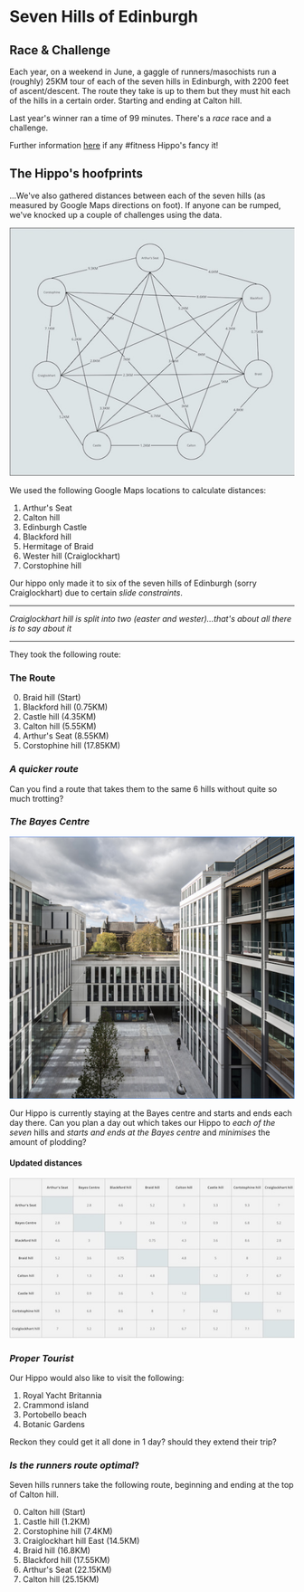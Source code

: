 # Seven Hills of Edinburgh

## Race & Challenge

Each year, on a weekend in June, a gaggle of runners/masochists run a (roughly) 25KM tour of each of the seven hills in Edinburgh, with 2200 feet of ascent/descent.
The route they take is up to them but they must hit each of the hills in a certain order. Starting and ending at Calton hill. 

Last year's winner ran a time of 99 minutes. There's a _race_ race and a challenge.

Further information [here](https://www.seven-hills.org.uk/) if any #fitness Hippo's fancy it!

## The Hippo's hoofprints

...We've also gathered distances between each of the seven hills (as measured by Google Maps directions on foot).
If anyone can be rumped, we've knocked up a couple of challenges using the data.

![graph showing distances between each of the seven hills](./graph.jpg)

We used the following Google Maps locations to calculate distances:

1. Arthur's Seat
2. Calton hill
3. Edinburgh Castle
4. Blackford hill
5. Hermitage of Braid
6. Wester hill (Craiglockhart)
7. Corstophine hill

Our hippo only made it to six of the seven hills of Edinburgh (sorry Craiglockhart) due to certain _slide constraints_.

---

_Craiglockhart hill is split into two (easter and wester)...that's about all there is to say about it_

---

They took the following route:

### The Route

0. Braid  hill (Start)
1. Blackford hill (0.75KM)
2. Castle hill (4.35KM)
3. Calton hill (5.55KM)
4. Arthur's Seat (8.55KM)
5. Corstophine hill (17.85KM)

### _A quicker route_

Can you find a route that takes them to the same 6 hills without quite so much trotting?

### _The Bayes Centre_

![The bayes centre where our Hippo is based](./bayes.png)

Our Hippo is currently staying at the Bayes centre and starts and ends each day there.
Can you plan a day out which takes our Hippo
to _each of the seven_ hills
and _starts and ends at the Bayes centre_
and _minimises_ the amount of plodding?

#### Updated distances

![table showing distances between each of the seven hills and the bayes centre](./table.jpg)

### _Proper Tourist_

Our Hippo would also like to visit the following:

1. Royal Yacht Britannia
2. Crammond island
3. Portobello beach
4. Botanic Gardens

Reckon they could get it all done in 1 day?
should they extend their trip?

### _Is the runners route optimal_?

Seven hills runners take the following route, beginning and ending at the top of Calton hill.

0. Calton hill (Start)
1. Castle hill (1.2KM)
2. Corstophine hill (7.4KM)
3. Craiglockhart hill East (14.5KM)
4. Braid hill (16.8KM)
5. Blackford hill (17.55KM)
6. Arthur's Seat (22.15KM)
7. Calton hill (25.15KM)
